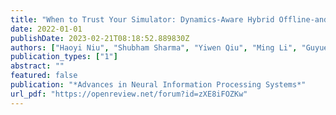 ```yaml
---
title: "When to Trust Your Simulator: Dynamics-Aware Hybrid Offline-and-Online Reinforcement Learning"
date: 2022-01-01
publishDate: 2023-02-21T08:18:52.889830Z
authors: ["Haoyi Niu", "Shubham Sharma", "Yiwen Qiu", "Ming Li", "Guyue Zhou", "Jianming HU", "Xianyuan Zhan"]
publication_types: ["1"]
abstract: ""
featured: false
publication: "*Advances in Neural Information Processing Systems*"
url_pdf: "https://openreview.net/forum?id=zXE8iFOZKw"
---
```


